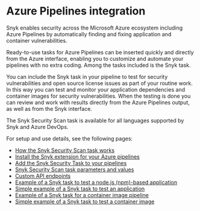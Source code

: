 # Azure Pipelines integration

Snyk enables security across the Microsoft Azure ecosystem including Azure Pipelines by automatically finding and fixing application and container vulnerabilities.

Ready-to-use tasks for Azure Pipelines can be inserted quickly and directly from the Azure interface, enabling you to customize and automate your pipelines with no extra coding. Among the tasks included is the Snyk task.

You can include the Snyk task in your pipeline to test for security vulnerabilities and open source license issues as part of your routine work. In this way you can test and monitor your application dependencies and container images for security vulnerabilities. When the testing is done you can review and work with results directly from the Azure Pipelines output, as well as from the Snyk interface.

The Snyk Security Scan task is available for all languages supported by Snyk and Azure DevOps.

For setup and use details, see the following pages:

* [How the Snyk Security Scan task works](azure-pipelines-integration/how-the-snyk-security-scan-task-works.md)
* [Install the Snyk extension for your Azure pipelines](azure-pipelines-integration/install-the-snyk-extension-for-your-azure-pipelines.md)
* [Add the Snyk Security Task to your pipelines](azure-pipelines-integration/add-the-snyk-security-task-to-your-pipelines.md)
* [Snyk Security Scan task parameters and values](azure-pipelines-integration/snyk-security-scan-task-parameters-and-values.md)
* [Custom API endpoints](azure-pipelines-integration/custom-api-endpoints.md)
* [Example of a Snyk task to test a node.js (npm)-based application](azure-pipelines-integration/example-of-a-snyk-task-to-test-a-node.js-npm-based-application.md)
* [Simple example of a Snyk task to test an application](azure-pipelines-integration/simple-example-of-a-snyk-task-to-test-an-application.md)
* [Example of a Snyk task for a container image pipeline](azure-pipelines-integration/example-of-a-snyk-task-for-a-container-image-pipeline.md)
* [Simple example of a Snyk task to test a container image](azure-pipelines-integration/simple-example-of-a-snyk-task-to-test-a-container-image.md)

